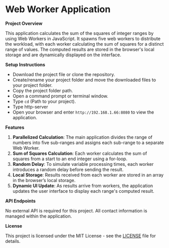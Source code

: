 # Web Worker Application

**Project Overview**

This application calculates the sum of the squares of integer ranges by using Web Workers in JavaScript. It spawns five web workers to distribute the workload, with each worker calculating the sum of squares for a distinct range of values. The computed results are stored in the browser's local storage and are dynamically displayed on the interface.

**Setup Instructions**

- Download the project file or clone the repository.
- Create/rename your project folder and move the downloaded files to your project folder.
- Copy the project folder path.
- Open a command prompt or terminal window.
- Type `cd` (Path to your project).
- Type http-server
- Open your browser and enter `http://192.168.1.66:8080` to view the application.

**Features**

1. **Parallelized Calculation**: The main application divides the range of numbers into five sub-ranges and assigns each sub-range to a separate Web Worker.
2. **Sum of Squares Calculation**: Each worker calculates the sum of squares from a start to an end integer using a for-loop.
3. **Random Delay**: To simulate variable processing times, each worker introduces a random delay before sending the result.
4. **Local Storage**: Results received from each worker are stored in an array in the browser’s local storage.
5. **Dynamic UI Update**: As results arrive from workers, the application updates the user interface to display each range's computed result.
   

**API Endpoints**

No external API is required for this project. All contact information is managed within the application.

**License**

This project is licensed under the MIT License - see the [LICENSE](License.txt) file for details.
